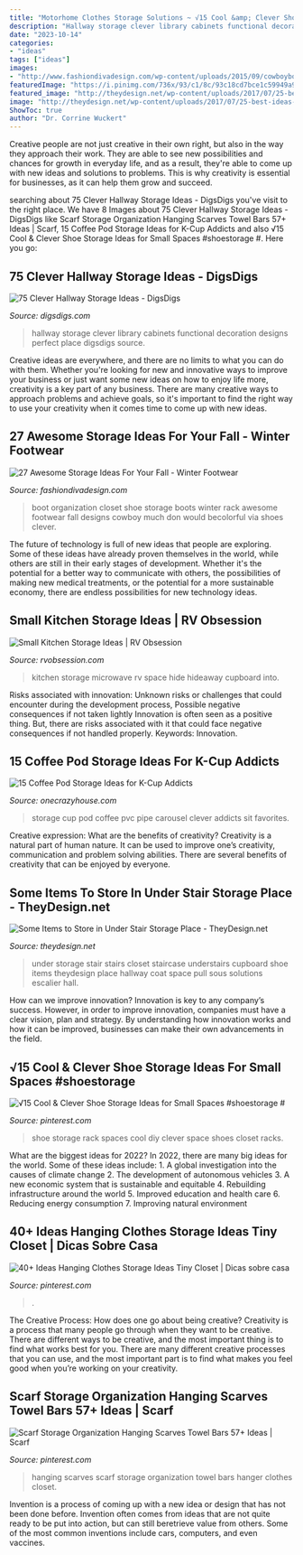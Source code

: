 ```yaml
---
title: "Motorhome Clothes Storage Solutions ~ √15 Cool &amp; Clever Shoe Storage Ideas For Small Spaces #shoestorage #"
description: "Hallway storage clever library cabinets functional decoration designs perfect place digsdigs source"
date: "2023-10-14"
categories:
- "ideas"
tags: ["ideas"]
images:
- "http://www.fashiondivadesign.com/wp-content/uploads/2015/09/cowboybootstorage-682x1024-640x960.jpg"
featuredImage: "https://i.pinimg.com/736x/93/c1/8c/93c18cd7bce1c59949a9d3dc8558d998.jpg"
featured_image: "http://theydesign.net/wp-content/uploads/2017/07/25-best-ideas-about-under-stair-storage-on-pinterest-stair-with-regard-to-under-stair-storage-some-items-to-store-in-under-stair-storage-place.jpg"
image: "http://theydesign.net/wp-content/uploads/2017/07/25-best-ideas-about-under-stair-storage-on-pinterest-stair-with-regard-to-under-stair-storage-some-items-to-store-in-under-stair-storage-place.jpg"
ShowToc: true
author: "Dr. Corrine Wuckert"
---
```



Creative people are not just creative in their own right, but also in the way they approach their work. They are able to see new possibilities and chances for growth in everyday life, and as a result, they're able to come up with new ideas and solutions to problems. This is why creativity is essential for businesses, as it can help them grow and succeed.

	

		
searching about 75 Clever Hallway Storage Ideas - DigsDigs you've visit to the right place. We have 8 Images about 75 Clever Hallway Storage Ideas - DigsDigs like Scarf Storage Organization Hanging Scarves Towel Bars 57+ Ideas | Scarf, 15 Coffee Pod Storage Ideas for K-Cup Addicts and also √15 Cool &amp; Clever Shoe Storage Ideas for Small Spaces #shoestorage #. Here you go:
		
    
## 75 Clever Hallway Storage Ideas - DigsDigs

<img loading=lazy src="http://www.digsdigs.com/photos/2013/08/63-clever-hallway-storage-ideas-4.jpg" onerror="this.onerror=null;this.src='https://tse2.mm.bing.net/th?id=OIP.1j_WuQV-rPcM9g1aeBcmWAHaLH&amp;pid=15.1';" alt="75 Clever Hallway Storage Ideas - DigsDigs">

_Source: digsdigs.com_

>hallway storage clever library cabinets functional decoration designs perfect place digsdigs source. 

	

Creative ideas are everywhere, and there are no limits to what you can do with them. Whether you're looking for new and innovative ways to improve your business or just want some new ideas on how to enjoy life more, creativity is a key part of any business. There are many creative ways to approach problems and achieve goals, so it's important to find the right way to use your creativity when it comes time to come up with new ideas.

    
## 27 Awesome Storage Ideas For Your Fall - Winter Footwear

<img loading=lazy src="http://www.fashiondivadesign.com/wp-content/uploads/2015/09/cowboybootstorage-682x1024-640x960.jpg" onerror="this.onerror=null;this.src='https://tse4.mm.bing.net/th?id=OIP.bG6g_hhljuuJDdGTUaUUsgHaLH&amp;pid=15.1';" alt="27 Awesome Storage Ideas For Your Fall - Winter Footwear">

_Source: fashiondivadesign.com_

>boot organization closet shoe storage boots winter rack awesome footwear fall designs cowboy much don would becolorful via shoes clever. 

	

The future of technology is full of new ideas that people are exploring. Some of these ideas have already proven themselves in the world, while others are still in their early stages of development. Whether it's the potential for a better way to communicate with others, the possibilities of making new medical treatments, or the potential for a more sustainable economy, there are endless possibilities for new technology ideas.

    
## Small Kitchen Storage Ideas | RV Obsession

<img loading=lazy src="https://rvobsession.com/wp-content/uploads/2017/02/small-kitchen-storage-ideas_11.jpeg" onerror="this.onerror=null;this.src='https://tse1.mm.bing.net/th?id=OIP.VoucdQe0q9uAlZBxmn6CWwHaLH&amp;pid=15.1';" alt="Small Kitchen Storage Ideas | RV Obsession">

_Source: rvobsession.com_

>kitchen storage microwave rv space hide hideaway cupboard into. 

	

Risks associated with innovation: Unknown risks or challenges that could encounter during the development process, Possible negative consequences if not taken lightly
Innovation is often seen as a positive thing. But, there are risks associated with it that could face negative consequences if not handled properly. Keywords: Innovation.

    
## 15 Coffee Pod Storage Ideas For K-Cup Addicts

<img loading=lazy src="https://cdn.onecrazyhouse.com/wp-content/uploads/2017/09/pvc-pipe-k-cup-storage.jpg" onerror="this.onerror=null;this.src='https://tse4.mm.bing.net/th?id=OIP.FZMILq2iB1sJfYGhZGKNcAHaKM&amp;pid=15.1';" alt="15 Coffee Pod Storage Ideas for K-Cup Addicts">

_Source: onecrazyhouse.com_

>storage cup pod coffee pvc pipe carousel clever addicts sit favorites. 

	

Creative expression: What are the benefits of creativity?
Creativity is a natural part of human nature. It can be used to improve one’s creativity, communication and problem solving abilities. There are several benefits of creativity that can be enjoyed by everyone.

    
## Some Items To Store In Under Stair Storage Place - TheyDesign.net

<img loading=lazy src="http://theydesign.net/wp-content/uploads/2017/07/25-best-ideas-about-under-stair-storage-on-pinterest-stair-with-regard-to-under-stair-storage-some-items-to-store-in-under-stair-storage-place.jpg" onerror="this.onerror=null;this.src='https://tse3.mm.bing.net/th?id=OIP.zEi9YI_9rmTygWIOjmjWngHaLI&amp;pid=15.1';" alt="Some Items to Store in Under Stair Storage Place - TheyDesign.net">

_Source: theydesign.net_

>under storage stair stairs closet staircase understairs cupboard shoe items theydesign place hallway coat space pull sous solutions escalier hall. 

	

How can we improve innovation?
Innovation is key to any company’s success. However, in order to improve innovation, companies must have a clear vision, plan and strategy. By understanding how innovation works and how it can be improved, businesses can make their own advancements in the field.

    
## √15 Cool &amp; Clever Shoe Storage Ideas For Small Spaces #shoestorage #

<img loading=lazy src="https://i.pinimg.com/736x/d7/70/55/d77055c9822c9b25f08c4a72f397f32c.jpg" onerror="this.onerror=null;this.src='https://tse4.mm.bing.net/th?id=OIP.Wbd2NXCV4in5dLbZbuABewHaKN&amp;pid=15.1';" alt="√15 Cool &amp; Clever Shoe Storage Ideas for Small Spaces #shoestorage #">

_Source: pinterest.com_

>shoe storage rack spaces cool diy clever space shoes closet racks. 

	

What are the biggest ideas for 2022?
In 2022, there are many big ideas for the world. Some of these ideas include: 1. A global investigation into the causes of climate change 2. The development of autonomous vehicles 3. A new economic system that is sustainable and equitable 4. Rebuilding infrastructure around the world 5. Improved education and health care 6. Reducing energy consumption 7. Improving natural environment 
    
## 40+ Ideas Hanging Clothes Storage Ideas Tiny Closet | Dicas Sobre Casa

<img loading=lazy src="https://i.pinimg.com/736x/ff/3e/c5/ff3ec527bb59d0b6d4d575e4c1ac8718.jpg" onerror="this.onerror=null;this.src='https://tse3.mm.bing.net/th?id=OIP.TiTPVzUlpAFbYqbBazZTCwAAAA&amp;pid=15.1';" alt="40+ Ideas Hanging Clothes Storage Ideas Tiny Closet | Dicas sobre casa">

_Source: pinterest.com_

>. 

	

The Creative Process: How does one go about being creative?
Creativity is a process that many people go through when they want to be creative. There are different ways to be creative, and the most important thing is to find what works best for you. There are many different creative processes that you can use, and the most important part is to find what makes you feel good when you’re working on your creativity.

    
## Scarf Storage Organization Hanging Scarves Towel Bars 57+ Ideas | Scarf

<img loading=lazy src="https://i.pinimg.com/736x/93/c1/8c/93c18cd7bce1c59949a9d3dc8558d998.jpg" onerror="this.onerror=null;this.src='https://tse4.mm.bing.net/th?id=OIP.HvZ5pKUCGRiEGzX3sTL1xAAAAA&amp;pid=15.1';" alt="Scarf Storage Organization Hanging Scarves Towel Bars 57+ Ideas | Scarf">

_Source: pinterest.com_

>hanging scarves scarf storage organization towel bars hanger clothes closet. 

	

Invention is a process of coming up with a new idea or design that has not been done before. Invention often comes from ideas that are not quite ready to be put into action, but can still beretrieve value from others. Some of the most common inventions include cars, computers, and even vaccines.

